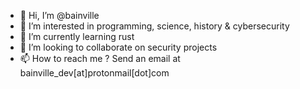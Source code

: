 - 👋 Hi, I’m @bainville
- 👀 I’m interested in programming, science, history & cybersecurity
- 🌱 I’m currently learning rust
- 💞️ I’m looking to collaborate on security projects
- 📫 How to reach me ? Send an email at bainville_dev[at]protonmail[dot]com
